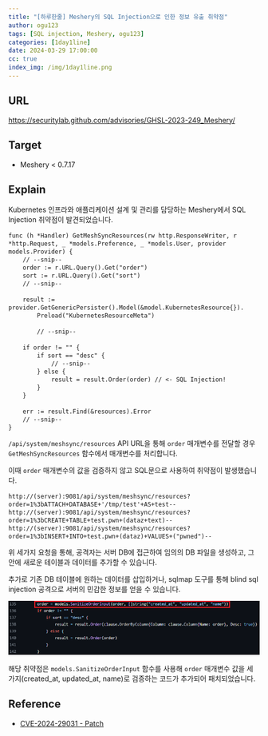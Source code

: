 ```yaml
---
title: "[하루한줄] Meshery의 SQL Injection으로 인한 정보 유출 취약점"
author: ogu123
tags: [SQL injection, Meshery, ogu123]
categories: [1day1line]
date: 2024-03-29 17:00:00
cc: true
index_img: /img/1day1line.png
---
```


## URL

https://securitylab.github.com/advisories/GHSL-2023-249_Meshery/

## Target

- Meshery < 0.7.17

## Explain

Kubernetes 인프라와 애플리케이션 설계 및 관리를 담당하는 Meshery에서 SQL Injection 취약점이 발견되었습니다.
```
func (h *Handler) GetMeshSyncResources(rw http.ResponseWriter, r *http.Request, _ *models.Preference, _ *models.User, provider models.Provider) {
    // --snip--
    order := r.URL.Query().Get("order")
    sort := r.URL.Query().Get("sort")
    // --snip--

    result := provider.GetGenericPersister().Model(&model.KubernetesResource{}).
        Preload("KubernetesResourceMeta")

        // --snip--

    if order != "" {
        if sort == "desc" {
            // --snip--
        } else {
            result = result.Order(order) // <- SQL Injection!
        }
    }

    err := result.Find(&resources).Error
    // --snip--
}
```
`/api/system/meshsync/resources`  API URL을 통해 `order` 매개변수를 전달할 경우`GetMeshSyncResources` 함수에서 매개변수를 처리합니다.

이때 `order` 매개변수의 값을 검증하지 않고 SQL문으로 사용하여 취약점이 발생했습니다.

```
http://(server):9081/api/system/meshsync/resources?order=1%3bATTACH+DATABASE+'/tmp/test'+AS+test--
http://(server):9081/api/system/meshsync/resources?order=1%3bCREATE+TABLE+test.pwn+(dataz+text)--
http://(server):9081/api/system/meshsync/resources?order=1%3bINSERT+INTO+test.pwn+(dataz)+VALUES+("pwned")--
```
위 세가지 요청을 통해, 공격자는 서버 DB에 접근하여 임의의 DB 파일을 생성하고, 그 안에 새로운 테이블과 데이터를 추가할 수 있습니다.

추가로 기존 DB 테이블에 원하는 데이터를 삽입하거나, sqlmap 도구를 통해 blind sql injection 공격으로 서버의 민감한 정보를 얻을 수 있습니다.

![](cve-2024-29031/image1.png)

해당 취약점은 `models.SanitizeOrderInput` 함수를 사용해 `order` 매개변수 값을 세 가지(created_at, updated_at, name)로 검증하는 코드가 추가되어 패치되었습니다.


## Reference

- [CVE-2024-29031 - Patch](https://github.com/meshery/meshery/blob/v0.7.17/server/handlers/meshsync_handler.go)